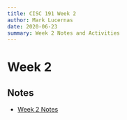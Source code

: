 ```yaml
---
title: CISC 191 Week 2
author: Mark Lucernas
date: 2020-06-23
summary: Week 2 Notes and Activities
---
```



# Week 2

## Notes

  - [Week 2 Notes](../notes/w-2)

